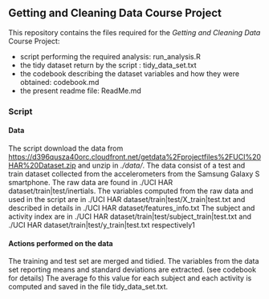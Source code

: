 ## Getting and Cleaning Data Course Project

This repository contains the files required for the *Getting and Cleaning Data* Course Project:
- script performing the required analysis: run_analysis.R
- the tidy dataset return by the script : tidy_data_set.txt
- the codebook describing the dataset variables and how they were obtained: codebook.md
- the present readme file: ReadMe.md

### Script

#### Data
The script download the data from https://d396qusza40orc.cloudfront.net/getdata%2Fprojectfiles%2FUCI%20HAR%20Dataset.zip and unzip in *./data/*.
The data consist of a test and train dataset collected from the accelerometers from the Samsung Galaxy S smartphone.
The raw data are found in ./UCI HAR dataset/train|test/inertials.
The variables computed from the raw data and used in the script are in  ./UCI HAR dataset/train|test/X_train|test.txt and described in details in  ./UCI HAR dataset/features_info.txt
The subject and activity index are in ./UCI HAR dataset/train|test/subject_train|test.txt and ./UCI HAR dataset/train|test/y_train|test.txt respectively1

#### Actions performed on the data
The training and test set are merged and tidied.
The variables from the data set reporting means and standard deviations are extracted. (see codebook for details)
The average fo this value for each subject and each activity is computed and saved in the file tidy_data_set.txt.
